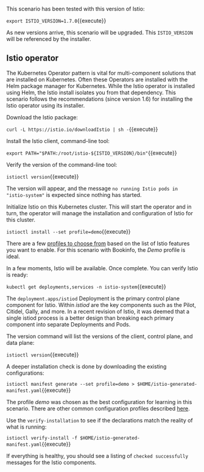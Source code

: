 This scenario has been tested with this version of Istio:

`export ISTIO_VERSION=1.7.0`{{execute}}

As new versions arrive, this scenario will be upgraded. This `ISTIO_VERSION` will be referenced by the installer.

## Istio operator

The Kubernetes Operator pattern is vital for multi-component solutions that are installed on Kubernetes. Often these Operators are installed with the Helm package manager for Kubernetes. While the Istio operator is installed using Helm, the Istio install isolates you from that dependency. This scenario follows the recommendations (since version 1.6) for installing the Istio operator using its installer.

Download the Istio package:

`curl -L https://istio.io/downloadIstio | sh -`{{execute}}

Install the Istio client, command-line tool:

`export PATH="$PATH:/root/istio-${ISTIO_VERSION}/bin"`{{execute}}

Verify the version of the command-line tool:

`istioctl version`{{execute}}

The version will appear, and the message `no running Istio pods in "istio-system"` is expected since nothing has started.

Initialize Istio on this Kubernetes cluster. This will start the operator and in turn, the operator will manage the installation and configuration of Istio for this cluster.

`istioctl install --set profile=demo`{{execute}}

There are a few [profiles to choose from](https://istio.io/latest/docs/setup/additional-setup/config-profiles/) based on the list of Istio features you want to enable. For this scenario with Bookinfo, the _Demo_ profile is ideal.

In a few moments, Istio will be available. Once complete. You can verify Istio is ready:

`kubectl get deployments,services -n istio-system`{{execute}}

The `deployment.apps/istiod` Deployment is the primary control plane component for Istio. Within _istiod_ are the key components such as the Pilot, Citidel, Gally, and more. In a recent revision of Istio, it was deemed that a single istiod process is a better design than breaking each primary component into separate Deployments and Pods.

The version command will list the versions of the client, control plane, and data plane:

`istioctl version`{{execute}}

A deeper installation check is done by downloading the existing configurations:

`istioctl manifest generate --set profile=demo > $HOME/istio-generated-manifest.yaml`{{execute}}

The profile _demo_ was chosen as the best configuration for learning in this scenario. There are other common configuration profiles described [here](https://istio.io/latest/docs/setup/additional-setup/config-profiles/).

Use the `verify-installation` to see if the declarations match the reality of what is running:

`istioctl verify-install -f $HOME/istio-generated-manifest.yaml`{{execute}}

If everything is healthy, you should see a listing of `checked successfully` messages for the Istio components.
